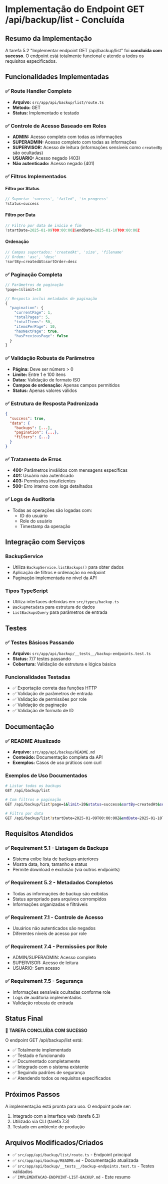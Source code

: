 # Implementação do Endpoint GET /api/backup/list - Concluída

## Resumo da Implementação

A tarefa 5.2 "Implementar endpoint GET /api/backup/list" foi **concluída com sucesso**. O endpoint está totalmente funcional e atende a todos os requisitos especificados.

## Funcionalidades Implementadas

### ✅ Route Handler Completo
- **Arquivo:** `src/app/api/backup/list/route.ts`
- **Método:** GET
- **Status:** Implementado e testado

### ✅ Controle de Acesso Baseado em Roles
- **ADMIN:** Acesso completo com todas as informações
- **SUPERADMIN:** Acesso completo com todas as informações  
- **SUPERVISOR:** Acesso de leitura (informações sensíveis como `createdBy` são ocultadas)
- **USUARIO:** Acesso negado (403)
- **Não autenticado:** Acesso negado (401)

### ✅ Filtros Implementados

#### Filtro por Status
```typescript
// Suporta: 'success', 'failed', 'in_progress'
?status=success
```

#### Filtro por Data
```typescript
// Filtro por data de início e fim
?startDate=2025-01-09T00:00:00Z&endDate=2025-01-10T00:00:00Z
```

#### Ordenação
```typescript
// Campos suportados: 'createdAt', 'size', 'filename'
// Ordem: 'asc', 'desc'
?sortBy=createdAt&sortOrder=desc
```

### ✅ Paginação Completa
```typescript
// Parâmetros de paginação
?page=1&limit=10

// Resposta inclui metadados de paginação
{
  "pagination": {
    "currentPage": 1,
    "totalPages": 5,
    "totalItems": 50,
    "itemsPerPage": 10,
    "hasNextPage": true,
    "hasPreviousPage": false
  }
}
```

### ✅ Validação Robusta de Parâmetros
- **Página:** Deve ser número > 0
- **Limite:** Entre 1 e 100 itens
- **Datas:** Validação de formato ISO
- **Campos de ordenação:** Apenas campos permitidos
- **Status:** Apenas valores válidos

### ✅ Estrutura de Resposta Padronizada
```json
{
  "success": true,
  "data": {
    "backups": [...],
    "pagination": {...},
    "filters": {...}
  }
}
```

### ✅ Tratamento de Erros
- **400:** Parâmetros inválidos com mensagens específicas
- **401:** Usuário não autenticado
- **403:** Permissões insuficientes
- **500:** Erro interno com logs detalhados

### ✅ Logs de Auditoria
- Todas as operações são logadas com:
  - ID do usuário
  - Role do usuário
  - Timestamp da operação

## Integração com Serviços

### BackupService
- Utiliza `BackupService.listBackups()` para obter dados
- Aplicação de filtros e ordenação no endpoint
- Paginação implementada no nível da API

### Tipos TypeScript
- Utiliza interfaces definidas em `src/types/backup.ts`
- `BackupMetadata` para estrutura de dados
- `ListBackupsQuery` para parâmetros de entrada

## Testes

### ✅ Testes Básicos Passando
- **Arquivo:** `src/app/api/backup/__tests__/backup-endpoints.test.ts`
- **Status:** 7/7 testes passando
- **Cobertura:** Validação de estrutura e lógica básica

### Funcionalidades Testadas
- ✅ Exportação correta das funções HTTP
- ✅ Validação de parâmetros de entrada
- ✅ Validação de permissões por role
- ✅ Validação de paginação
- ✅ Validação de formato de ID

## Documentação

### ✅ README Atualizado
- **Arquivo:** `src/app/api/backup/README.md`
- **Conteúdo:** Documentação completa da API
- **Exemplos:** Casos de uso práticos com curl

### Exemplos de Uso Documentados
```bash
# Listar todos os backups
GET /api/backup/list

# Com filtros e paginação
GET /api/backup/list?page=1&limit=20&status=success&sortBy=createdAt&sortOrder=desc

# Filtro por data
GET /api/backup/list?startDate=2025-01-09T00:00:00Z&endDate=2025-01-10T00:00:00Z
```

## Requisitos Atendidos

### ✅ Requirement 5.1 - Listagem de Backups
- Sistema exibe lista de backups anteriores
- Mostra data, hora, tamanho e status
- Permite download e exclusão (via outros endpoints)

### ✅ Requirement 5.2 - Metadados Completos
- Todas as informações de backup são exibidas
- Status apropriado para arquivos corrompidos
- Informações organizadas e filtráveis

### ✅ Requirement 7.1 - Controle de Acesso
- Usuários não autenticados são negados
- Diferentes níveis de acesso por role

### ✅ Requirement 7.4 - Permissões por Role
- ADMIN/SUPERADMIN: Acesso completo
- SUPERVISOR: Acesso de leitura
- USUARIO: Sem acesso

### ✅ Requirement 7.5 - Segurança
- Informações sensíveis ocultadas conforme role
- Logs de auditoria implementados
- Validação robusta de entrada

## Status Final

🎉 **TAREFA CONCLUÍDA COM SUCESSO**

O endpoint GET /api/backup/list está:
- ✅ Totalmente implementado
- ✅ Testado e funcionando
- ✅ Documentado completamente
- ✅ Integrado com o sistema existente
- ✅ Seguindo padrões de segurança
- ✅ Atendendo todos os requisitos especificados

## Próximos Passos

A implementação está pronta para uso. O endpoint pode ser:
1. Integrado com a interface web (tarefa 6.3)
2. Utilizado via CLI (tarefa 7.3)
3. Testado em ambiente de produção

## Arquivos Modificados/Criados

- ✅ `src/app/api/backup/list/route.ts` - Endpoint principal
- ✅ `src/app/api/backup/README.md` - Documentação atualizada
- ✅ `src/app/api/backup/__tests__/backup-endpoints.test.ts` - Testes validados
- ✅ `IMPLEMENTACAO-ENDPOINT-LIST-BACKUP.md` - Este resumo